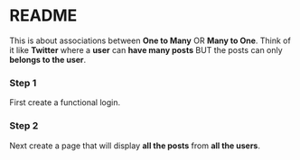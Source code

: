 # README
This is about associations between <strong>One to Many</strong> OR <strong>Many to One</strong>. Think of it like <strong>Twitter</strong> where a <strong>user</strong> can <strong>have many posts</strong> BUT the posts can only <strong>belongs to the user</strong>.

<h3>Step 1</h3>

First create a functional login.

<h3>Step 2</h3>

Next create a page that will display <strong>all the posts</strong> from <strong>all the users</strong>.
